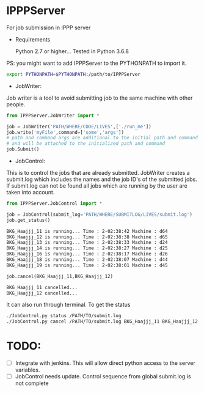 # IPPPServer
 For job submission in IPPP server

* Requirements

  Python 2.7 or higher...
  Tested in Python 3.6.8

PS: you might want to add IPPPServer to the PYTHONPATH to import it. 
```bash
export PYTHONPATH=$PYTHONPATH:/path/to/IPPPServer
```

* JobWriter:

Job writer is a tool to avoid submitting job to the same machine with other people. 

```python
from IPPPServer.JobWriter import *

job = JobWriter('PATH/WHERE/CODE/LIVES',['./run_me'])
job.write('myFile',command=['some','args'])
# path and command args are additional to the initial path and command
# and will be attached to the initialized path and command
job.Submit()
```

* JobControl:

This is to control the jobs that are already submitted. JobWriter creates a submit.log
which includes the names and the job ID's of the submitted jobs. If submit.log can not be found
all jobs which are running by the user are taken into account.

```python
from IPPPServer.JobControl import *

job = JobControl(submit_log='PATH/WHERE/SUBMITLOG/LIVES/submit.log')
job.get_status()
```
```bash
BKG_Haajjj_11 is running... Time : 2-02:38:42 Machine : d64
BKG_Haajjj_12 is running... Time : 2-02:38:38 Machine : d65
BKG_Haajjj_13 is running... Time : 2-02:38:33 Machine : d24
BKG_Haajjj_14 is running... Time : 2-02:38:27 Machine : d25
BKG_Haajjj_16 is running... Time : 2-02:38:17 Machine : d26
BKG_Haajjj_18 is running... Time : 2-02:38:07 Machine : d44
BKG_Haajjj_19 is running... Time : 2-02:38:01 Machine : d45
```
```python
job.cancel(BKG_Haajjj_11,BKG_Haajjj_12)
```
```bash
BKG_Haajjj_11 cancelled...
BKG_Haajjj_12 cancelled...
```

It can also run through terminal. To get the status

```bash
./JobControl.py status /PATH/TO/submit.log
./JobControl.py cancel /PATH/TO/submit.log BKG_Haajjj_11 BKG_Haajjj_12
```


# TODO:

- [ ] Integrate with jenkins. This will allow direct python access to the server variables.
- [ ] JobControl needs update. Control sequence from global submit.log is not complete
